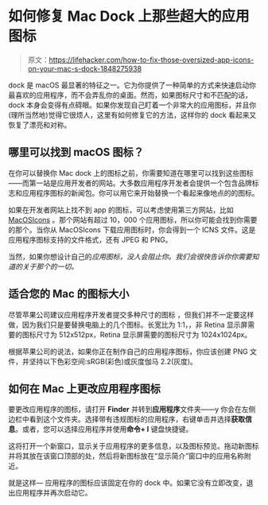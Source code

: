 # 如何修复 Mac Dock 上那些超大的应用图标

> 原文：<https://lifehacker.com/how-to-fix-those-oversized-app-icons-on-your-mac-s-dock-1848275938>

dock 是 macOS 最显著的特征之一。它为你提供了一种简单的方式来快速启动你最喜欢的应用程序，而不会弄乱你的桌面。然而，如果图标尺寸和不匹配的话，dock 本身会变得有点碍眼。如果你发现自己盯着一个非常大的应用图标，并且你(理所当然地)觉得它很烦人，这里有如何修复它的方法，这样你的 dock 看起来又恢复了漂亮和对称。



## 哪里可以找到 macOS 图标？

在你可以替换你 Mac dock 上的图标之前，你需要知道在哪里可以找到这些图标——而第一站是应用开发者的网站。大多数应用程序开发者会提供一个包含品牌标志和应用程序图标的新闻包。你可以用它来开始替换一个看起来像地点的的图标。

如果在开发者网站上找不到 app 的图标，可以考虑使用第三方网站，比如 [MacOSIcons](https://macosicons.com) 。那个网站有超过 10，000 个应用图标，所以你可能会找到你需要的那个。当你从 MacOSIcons 下载应用图标时，你会得到一个 ICNS 文件。这是应用程序图标支持的文件格式，还有 JPEG 和 PNG。

当然，如果你想设计自己的*应用图标，没人会阻止你。我们会很快告诉你你需要知道的关于那个的一切。*

## 适合您的 Mac 的图标大小

尽管苹果公司建议应用程序开发者提交多种尺寸的图标 ，但我们并不一定要这样做，因为我们只是要替换电脑上的几个图标。长宽比为 1:1，，非 Retina 显示屏需要的图标尺寸为 512x512px，Retina 显示屏需要的图标尺寸为 1024x1024px。

根据苹果公司的说法，如果你正在制作自己的应用程序图标，你应该创建 PNG 文件，并坚持以下色彩空间:sRGB(彩色)或灰度伽马 2.2(灰度)。

## 如何在 Mac 上更改应用程序图标

要更改应用程序的图标，请打开 **Finder** 并转到**应用程序**文件夹——y 你会在左侧边栏中看到这个文件夹。选择带有违规图标的应用程序，右键单击并选择**获取信息**。或者，您可以选择应用程序并使用**命令+ I** 键盘快捷键。

这将打开一个新窗口，显示关于应用程序的更多信息，以及图标预览。拖动新图标并将其放在该窗口顶部的处，然后将新图标放在“显示简介”窗口中的应用名称附近。

就是这样— 应用程序的图标应该固定在你的 dock 中。如果它没有立即改变，退出应用程序并再次启动它。